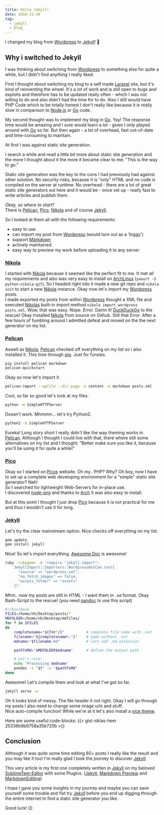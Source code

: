 ```yaml
---
title: Hello Jekyll!
date: 2014-11-30
tag:
  - jekyll
  - blog
---
```


I changed my blog from [Wordpress][wordpress] to [Jekyll][jekyll]! :tada:

## Why i switched to Jekyll

I was thinking about switching from [Wordpress][wordpress] to something else for quite a while, but I didn't find anything I really liked.

First I thought about switching my blog to a self made [Laravel][laravel] site, but it's kind of reinventing the wheel.
It's a lot of work and is still open to bugs and exploits and therefore has to be updated really often - which I was not willing to do and also didn't had the time for to do.
Also I still would have PHP Code which to be totally honest I don't really like because it is really slow in comparison to [Node.js][nodejs] or [Go][go] code.

My second thought was to implement my blog in [Go][go]. Yay! The response time would be amazing and I sure would learn a lot - given I only played around with [Go][go] so far.
But then again - a lot of overhead, fast out-of-date and time-consuming to maintain.

At first I was against static site generation.

I search a while and read a little bit more about static site generation and the more I thought about it the more it became clear to me: "This is the way to go."

Static site generation was the key to the cons I had previously had against other solution. No security risks, because it is "only" HTML and no code is compiled on the server at runtime. No overhead - there are a lot of great static site generators out here and it would be - once set up - really fast to write articles and publish them.

_Okay, so where to start?_ <br>
There is [Pelican][pelican], [Pico][pico], [Nikola][nikola] and of course [Jekyll][jekyll].

So I looked at them all with the following requirements:

- easy to use
- can import my post from [Wordpress][wordpress] (would turn out as a 'biggy')
- support [Markdown][markdown]
- actively maintained
- easy way to preview my work before uploading it to any server

### **[Nikola][nikola]**<br>

I started with [Nikola][nikola] because it seemed like the perfect fit to me. It met all my requirements and also was very easy to install on [ArchLinux][arch] (`yaourt -S python-nikola-git`).
So I headed right into it made a new git repo and `nikola init` to start a new [Nikola][nikola] instance.
Okay now let's import my [Wordpress][wordpress] posts.<br>
I made exported my posts from within [Wordpress][wordpress] thought a XML file and executed [Nikolas][nikola] built-in import method `nikola import_wordpress posts.xml`. Wow, that was easy.
Nope. Error. Damn it! [DuckDuckGo][duckduck] to the rescue!
Okay installed [Nikola][nikola] from source on Github. Still that Error.
After a few hours of fumbling around I admitted defeat and moved on the the next generator on my list.

### **[Pelican][pelican]**<br>

Aswell as [Nikola][nikola], [Pelican][pelican] checked off everything on my list so i also installed it. This time through [pip][pip]. Just for funsies.

```bash
pip install pelican markdown
pelican-quickstart
```

Okay so now let's import it.

```bash
pelican-import --wpfile --dir-page -o content -m markdown posts.xml
```

Cool, so far so good let's look at my files.

```bash
python -m SimpleHTTPServer
```

Doesn't work. Mhmmm... let's try Python2.

```bash
python2 -m SimpleHTTPServer
```

Eureka! Long story short I really didn't like the way theming works in [Pelican][pelican]. Although I thought I could live with that, there where still some alternatives on my list and I thought: "Better make sure you like it, because you'll be using it for quite a while!"

### **[Pico][pico]**<br>

Okay so I started on [Picos][pico] website. Oh my.. PHP? Why? Oh boy, now I have to set up a complete web developing environment for a "simple" static site generator? Nah!<br>
So I searched for lightweight Web-Servers for in-place use.<br>
I discovered [node-sng](http://code.ravelsoft.com/node-sng) and thanks to [Arch][arch] it was also easy to install.

But at this point I thought I just drop [Pico][pico] because it is not practical for me and thus I wouldn't use it for long.

### **[Jekyll][jekyll]**<br>

Let's try the clear mainstream option. Nice checks off everything on my list.

```bash
gem update
gem install jekyll
```

Nice! So let's import everything. [Awesome Doc](http://import.jekyllrb.com/docs/wordpressdotcom/) is awesome!

```bash
ruby -rubygems -e 'require "jekyll-import";
    JekyllImport::Importers::WordpressDotCom.run({
      "source" => "wordpress.xml",
      "no_fetch_images" => false,
      "assets_folder" => "assets"
    })'
```

Mhm.. now my posts are still in HTML - I want them in `.md` format. Okay Bash-Script to the rescue! (you need [pandoc](http://johnmacfarlane.net/pandoc/installing.html) to use this script)

```bash
#!/bin/bash
FILES=/home/nh/Desktop/posts/*
MDFOLDER=/home/nh/Desktop/mdfiles/
for f in $FILES
do
    completename="${f##*/}"          # complete file name with .ext
    filename="${completename%.*}"    # name without .ext
    mdname="$filename.md"            # lets add .md extension

    pathToMd="$MDFOLDER$mdname"      # define the output path

    # Let's rock!
    echo "Processing $mdname"
    pandoc -s "$f" -o "$pathToMd"
done
```

Awesome! Let's compile them and look at what I've got so far.

```bash
jekyll serve -w
```

Oh it looks kind of messy. The file header it not right. Okay I will go through my posts I also need to change some image urls and stuff.<br>
Nice auto-compile function! While we're at it let's also install a [nice theme](https://mademistakes.com/articles/hpstr-jekyll-theme/).

Here are some useful code-blocks:
{{< gist niklas-heer 25336b9b6758a35b720b >}}

## Conclusion

Although it was quite some time editing 60+ posts I really like the result and you may like it too! I'm really glad I took the journey to discover [Jekyll][jekyll].

This very article is my first one completely written in [Jekyll][jekyll] on my beloved [SublimeText-Editor][sublime] with some Plugins. ([Jekyll](https://sublime.wbond.net/packages/Jekyll), [Markdown Preview](https://sublime.wbond.net/packages/Markdown%20Preview) and [Markdown​Editing](https://sublime.wbond.net/packages/MarkdownEditing))

I hope I gave you some insights in my journey and maybe you can save yourself some trouble and fist try [Jekyll][jekyll] before you end up digging through the entire internet to find a static site generator you like.

Good luck! :wink:

[jekyll]: http://jekyllrb.com
[wordpress]: https://wordpress.org/
[laravel]: http://laravel.com/
[go]: https://golang.org/
[nodejs]: http://www.nodejs.org/
[pelican]: http://blog.getpelican.com/
[pico]: http://picocms.org/
[nikola]: http://getnikola.com/
[markdown]: https://help.github.com/articles/github-flavored-markdown/
[arch]: https://www.archlinux.org/
[duckduck]: https://duckduckgo.com/
[pip]: https://pypi.python.org/pypi/pip/
[sng]: http://code.ravelsoft.com/node-sng
[sublime]: http://www.sublimetext.com/
